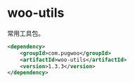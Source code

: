# woo-utils

常用工具包。

```xml
<dependency>
    <groupId>com.pugwoo</groupId>
    <artifactId>woo-utils</artifactId>
    <version>1.3.3</version>
</dependency>
```
